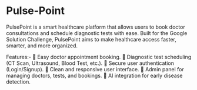# Pulse-Point
PulsePoint is a smart healthcare platform that allows users to book doctor consultations and schedule diagnostic tests with ease.
Built for the Google Solution Challenge, PulsePoint aims to make healthcare access faster, smarter, and more organized.

 Features:- 
🔹 Easy doctor appointment booking.
🔹 Diagnostic test scheduling (CT Scan, Ultrasound, Blood Test, etc.).
🔹 Secure user authentication (Login/Signup).
🔹 Clean and responsive user interface.
🔹 Admin panel for managing doctors, tests, and bookings.
🔹 AI integration for early disease detection.
